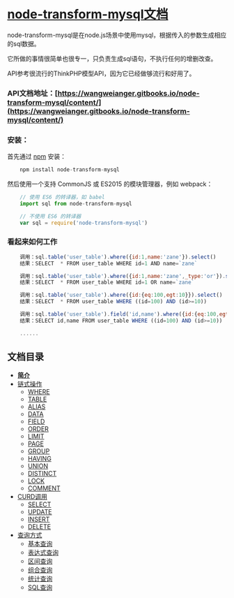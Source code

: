 # [node-transform-mysql文档](https://wangweianger.gitbooks.io/node-transform-mysql/content/)

node-transform-mysql是在node.js场景中使用mysql，根据传入的参数生成相应的sql数据。

它所做的事情很简单也很专一，只负责生成sql语句，不执行任何的增删改查。

API参考很流行的ThinkPHP模型API，因为它已经做够流行和好用了。

### API文档地址：[https://wangweianger.gitbooks.io/node-transform-mysql/content/](https://wangweianger.gitbooks.io/node-transform-mysql/content/)

### 安装：

首先通过 [npm](https://www.npmjs.com/) 安装：

```js
    npm install node-transform-mysql
```

然后使用一个支持 CommonJS 或 ES2015 的模块管理器，例如 webpack：

```js
    // 使用 ES6 的转译器，如 babel
    import sql from node-transform-mysql

    // 不使用 ES6 的转译器
    var sql = require('node-transform-mysql')
```

### 看起来如何工作

```js
    调用：sql.table('user_table').where({id:1,name:'zane'}).select()
    结果：SELECT  * FROM user_table WHERE id=1 AND name=`zane`

    调用：sql.table('user_table').where({id:1,name:'zane',_type:'or'}).select()
    结果：SELECT  * FROM user_table WHERE id=1 OR name=`zane`

    调用：sql.table('user_table').where({id:{eq:100,egt:10}}).select()
    结果：SELECT  * FROM user_table WHERE ((id=100) AND (id>=10))

    调用：sql.table('user_table').field('id,name').where({id:{eq:100,egt:10}}).select()
    结果：SELECT id,name FROM user_table WHERE ((id=100) AND (id>=10))

    ......
```

## 文档目录

* [**简介**](/docs/Introduction.md)
* [链式操作](/docs/guides/chain/README.md)
  * [WHERE](/docs/guides/chain/where.md)
  * [TABLE](/docs/guides/chain/table.md)
  * [ALIAS](/docs/guides/chain/alias.md)
  * [DATA](/docs/guides/chain/data.md)
  * [FIELD](/docs/guides/chain/field.md)
  * [ORDER](/docs/guides/chain/order.md)
  * [LIMIT](/docs/guides/chain/limit.md)
  * [PAGE](/docs/guides/chain/page.md)
  * [GROUP](/docs/guides/chain/group.md)
  * [HAVING](/docs/guides/chain/having.md)
  * [UNION](/docs/guides/chain/union.md)
  * [DISTINCT](/docs/guides/chain/distinct.md)
  * [LOCK](/docs/guides/chain/lock.md)
  * [COMMENT](/docs/guides/chain/comment.md)
* [CURD调用](/docs/guides/curd/README.md)
  * [SELECT](/docs/guides/curd/select.md)
  * [UPDATE](/docs/guides/curd/update.md)
  * [INSERT](/docs/guides/curd/insert.md)
  * [DELETE](/docs/guides/curd/delete.md)
* [查询方式](/docs/guides/advanced/README.md)
  * [基本查询](/docs/guides/advanced/basesearch.md)
  * [表达式查询](/docs/guides/advanced/bdssearch.md)
  * [区间查询](/docs/guides/advanced/qjsearch.md)
  * [组合查询](/docs/guides/advanced/zhsearch.md)
  * [统计查询](/docs/guides/advanced/tjsearch.md)
  * [SQL查询](/docs/guides/advanced/sqlsearch.md)



